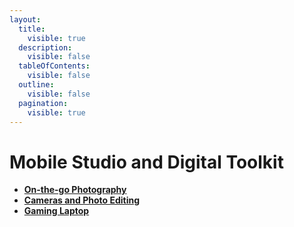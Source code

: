 ```yaml
---
layout:
  title:
    visible: true
  description:
    visible: false
  tableOfContents:
    visible: false
  outline:
    visible: false
  pagination:
    visible: true
---
```


# Mobile Studio and Digital Toolkit

* [**On-the-go Photography**](on-the-go-photography.md)
* [**Cameras and Photo Editing**](cameras-and-photo-editing.md)
* [**Gaming Laptop**](gaming-laptop.md)

